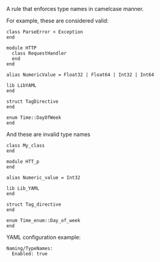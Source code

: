 A rule that enforces type names in camelcase manner.

For example, these are considered valid:

```
class ParseError < Exception
end

module HTTP
  class RequestHandler
  end
end

alias NumericValue = Float32 | Float64 | Int32 | Int64

lib LibYAML
end

struct TagDirective
end

enum Time::DayOfWeek
end
```

And these are invalid type names

```
class My_class
end

module HTT_p
end

alias Numeric_value = Int32

lib Lib_YAML
end

struct Tag_directive
end

enum Time_enum::Day_of_week
end
```

YAML configuration example:

```
Naming/TypeNames:
  Enabled: true
```
